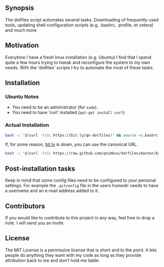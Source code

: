 ## Synopsis

The dotfiles script automates several tasks. Downloading of frequently used tools, updating shell configuration scripts (e.g. .bashrc, .profile, et cetera) and much more

## Motivation

Everytime I have a fresh linux installation (e.g. Ubuntu) I find that I spend quite a few hours trying to tweak and reconfigure the system to my own needs. With the 'dotfiles' scripts I try to automate the most of these tasks.

## Installation

### Ubuntu Notes

* You need to be an administrator (for `sudo`).
* You need to have 'curl' installed (`apt-get install curl`)

### Actual Installation

```sh
bash -c "$(curl -fsSL https://bit.ly/qn-dotfiles)" && source ~/.bashrc
```

If, for some reason, [bit.ly](https://bit.ly/) is down, you can use the canonical URL.

```sh
bash -c "$(curl -fsSL https://raw.github.com/qnimbus/dotfiles/master/bin/install.sh)" && source ~/.bashrc
```

## Post-installation tasks

Keep in mind that some config files need to be configured to your personal settings. For example the `.gitconfig` file in the users homedir needs to have a username and an e-mail address added to it.

## Contributors

If you would like to contribute to this project in any way, feel free to drop a note. I will send you an invite.

## License

The MIT License is a permissive license that is short and to the point. It lets people do anything they want with my code as long as they provide attribution back to me and don’t hold me liable.
